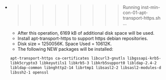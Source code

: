 * >>>>>>>>> Running inst-min-con-01-apt-transport-https.sh ...
  * After this operation, 6169 kB of additional disk space will be used.
  * Install apt-transport-https to support https debian repositories.
  * Disk size = 1250056K. Space Used = 10612K.
  * The following NEW packages will be installed:
  ```bash
  apt-transport-https ca-certificates libcurl3-gnutls libgssapi-krb5-2
  libk5crypto3 libkeyutils1 libkrb5-3 libkrb5support0 libldap-2.4-2
  libldap-common libnghttp2-14 librtmp1 libsasl2-2 libsasl2-modules-db
  libssh2-1 openssl
  ```
